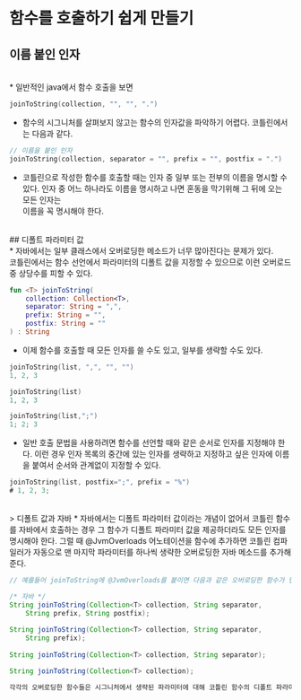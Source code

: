 # 함수를 호출하기 쉽게 만들기

## 이름 붙인 인자
</br>
* 일반적인 java에서 함수 호출을 보면

```kotlin
joinToString(collection, "", "", ".")
```

* 함수의 시그니처를 살펴보지 않고는 함수의 인자값을 파악하기 어렵다. 코틀린에서는 다음과 같다.

```kotlin
// 이름을 붙인 인자
joinToString(collection, separator = "", prefix = "", postfix = ".")
```

* 코틀린으로 작성한 함수를 호출할 때는 인자 중 일부 또는 전부의 이름을 명시할 수 있다. 인자 중 어느 하나라도 이름을 명시하고 나면 혼동을 막기위해 그 뒤에 오는 모든 인자는  
이름을 꼭 명시해야 한다.

</br>
## 디폴트 파라미터 값
</br>
* 자바에서는 일부 클래스에서 오버로딩한 메소드가 너무 많아진다는 문제가 있다.</br>
코틀린에서는 함수 선언에서 파라미터의 디폴트 값을 지정할 수 있으므로 이런 오버로드 중 상당수를 피할 수 있다.

```kotlin
fun <T> joinToString(
    collection: Collection<T>,
    separator: String = ",",
    prefix: String = "",
    postfix: String = ""
) : String
```
* 이제 함수를 호출할 때 모든 인자를 쓸 수도 있고, 일부를 생략할 수도 있다. 

```kotlin
joinToString(list, ",", "", "")
1, 2, 3

joinToString(list)
1, 2, 3

joinToString(list,";")
1; 2; 3
```

* 일반 호출 문법을 사용하려면 함수를 선언할 때와 같은 순서로 인자를 지정해야 한다.
이런 경우 인자 목록의 중간에 있는 인자를 생략하고 지정하고 싶은 인자에 이름을 붙여서 순서와 관계없이 지정할 수 있다.

```kotlin
joinToString(list, postfix=";", prefix = "%")
# 1, 2, 3;
```
</br>
> 디폴트 값과 자바
* 자바에서는 디폴트 파라미터 값이라는 개념이 없어서 코틀린 함수를 자바에서 호출하는 경우 그 함수가 디폴트 파라미터 값을 제공하더라도 모든 인자를 명시해야 한다. 그럴 때 @JvmOverloads 어노테이션을 함수에 추가하면 코틀린 컴파일러가 자동으로 맨 마지막 파라미터를 하나씩 생략한 오버로딩한 자바 메소드를 추가해 준다.

```java
// 예를들어 joinToString에 @JvmOverloads를 붙이면 다음과 같은 오버로딩한 함수가 만들어진다.

/* 자바 */
String joinToString(Collection<T> collection, String separator, 
    String prefix, String postfix);
    
String joinToString(Collection<T> collection, String separator, 
    String prefix);
    
String joinToString(Collection<T> collection, String separator);

String joinToString(Collection<T> collection);

각각의 오버로딩한 함수들은 시그니처에서 생략된 파라미터에 대해 코틀린 함수의 디폴트 파라미터 값을 사용한다.

```
